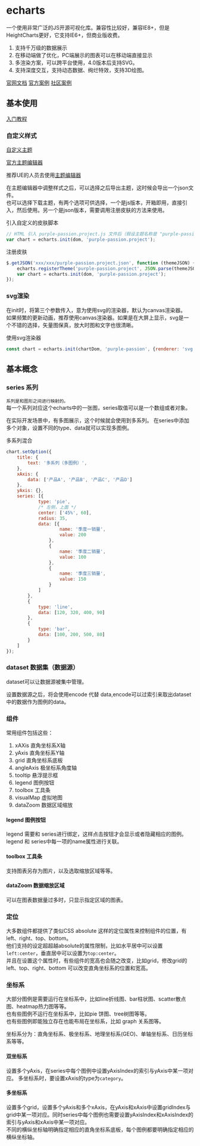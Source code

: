 # echarts

一个使用非常广泛的JS开源可视化库。兼容性比较好，兼容IE8+，但是HeightCharts更好，它支持IE6+，但商业版收费。 

1. 支持千万级的数据展示
2. 在移动端做了优化，PC端展示的图表可以在移动端直接显示
3. 多渲染方案，可以跨平台使用，4.0版本后支持SVG。
4. 支持深度交互，支持动态数据、绚烂特效，支持3D绘图。

[官网文档](https://echarts.apache.org/zh/feature.html)
[官方案例](https://echarts.apache.org/examples/zh/index.html)
[社区案例](https://gallery.echartsjs.com/explore.html#sort=rank~timeframe=all~author=all)


## 基本使用

[入门教程](https://echarts.apache.org/zh/tutorial.html#5%20%E5%88%86%E9%92%9F%E4%B8%8A%E6%89%8B%20ECharts)

###  自定义样式

[自定义主题](https://echarts.apache.org/zh/tutorial.html#%E4%B8%AA%E6%80%A7%E5%8C%96%E5%9B%BE%E8%A1%A8%E7%9A%84%E6%A0%B7%E5%BC%8F)

[官方主题编辑器](https://echarts.apache.org/zh/tutorial.html#ECharts%20%E4%B8%AD%E7%9A%84%E6%A0%B7%E5%BC%8F%E7%AE%80%E4%BB%8B)

推荐UE的人员去使用[主题编辑器](https://echarts.apache.org/zh/theme-builder.html)

在主题编辑器中调整样式之后，可以选择之后导出主题，这时候会导出一个json文件。   
也可以选择下载主题，有两个选项可供选择，一个是js版本，开箱即用，直接引入，然后使用。另一个是json版本，需要调用注册皮肤的方法来使用。  

引入自定义的皮肤脚本

```js
// HTML 引入 purple-passion.project.js 文件后（假设主题名称是 "purple-passion.project"）
var chart = echarts.init(dom, 'purple-passion.project');
```


注册皮肤

```js
$.getJSON('xxx/xxx/purple-passion.project.json', function (themeJSON) {
    echarts.registerTheme('purple-passion.project', JSON.parse(themeJSON))
    var chart = echarts.init(dom, 'purple-passion.project');
});
```

### svg渲染

在init时，将第三个参数传入，意为使用svg的渲染器，默认为canvas渲染器。  
如果频繁的更新动画，推荐使用canvas渲染器。如果是在大屏上显示，svg是一个不错的选择，矢量图保真，放大时图和文字也很清晰。


使用svg渲染器

```js
const chart = echarts.init(chartDom, 'purple-passion', {renderer: 'svg'});
```

## 基本概念

### series 系列

`系列是和图形之间进行映射的。`  
每一个系列对应这个echarts中的一张图，series取值可以是一个数组或者对象。  

在实际开发场景中，有多图展示，这个时候就会使用到多系列。
在series中添加多个对象，设置不同的type、data就可以实现多图例。

多系列混合

```js
chart.setOption({
    title: {
        text: '多系列（多图例）',
    },
    xAxis: {
        data: ['产品A', '产品B', '产品C', '产品D']
    },
    yAxis: {},
    series: [{
            type: 'pie',
            /* 左侧，上面 */
            center: ['45%', 60],
            radius: 35,
            data: [{
                    name: '季度一销量',
                    value: 200
                },
                {
                    name: '季度二销量',
                    value: 100
                },
                {
                    name: '季度三销量',
                    value: 150
                }
            ]
        },
        {
            type: 'line',
            data: [120, 320, 400, 90]
        },
        {
            type: 'bar',
            data: [100, 200, 500, 80]
        }
    ]
});
```

### dataset 数据集（数据源）

dataset可以让数据源被集中管理。  

设置数据源之后，将会使用encode 代替 data,encode可以过索引来取出dataset中的数据作为图例的data。

### 组件

常用组件包括这些：

1. xAXis 直角坐标系X轴
2. yAxis 直角坐标系Y轴
3. grid 直角坐标系底板
4. angleAxis 极坐标系角度轴
5. tooltip 悬浮提示框
6. legend 图例按钮
7. toolbox 工具条
8. visualMap 虚拟地图
9. dataZoom 数据区域缩放


#### legend 图例按钮

legend 需要和 series进行绑定，这样点击按钮才会显示或者隐藏相应的图例。
legend 和 series中每一项的name属性进行关联。

#### toolbox 工具条

支持图表另存为图片，以及选取缩放区域等等。

#### dataZoom 数据缩放区域

可以在图表数据量过多时，只显示指定区域的图表。

### 定位

大多数组件都提供了类似CSS absolute 这样的定位属性来控制组件的位置，有 left、right、top、bottom。  
他们支持的设定超超越absolute的属性限制，比如水平居中可以设置`left:center`，垂直居中可以设置为`top:center`。  
并且在设置这个属性时，有些组件的宽高也会随之改变，比如grid，修改grid的left、top、right、bottom 可以改变直角坐标系的位置和宽高。

### 坐标系

大部分图例是需要运行在坐标系中，比如line折线图、bar柱状图、scatter散点图、heatmap热力图等等。  
也有些图例不运行在坐标系中，比如pie 饼图、tree树图等等。  
也有些图例即能独立存在也能布局在坐标系，比如 graph 关系图等。  

坐标系分为：直角坐标系、极坐标系、地理坐标系(GEO)、单轴坐标系、日历坐标系等等。  

#### 双坐标系

设置多个yAxis，在series中每个图例中设置yAxisIndex的索引与yAxis中某一项对应。
多坐标系时，要设置xAxis的type为`category`。

#### 多坐标系

设置多个grid，设置多个yAxis和多个xAxis，在yAxis和xAxis中设置gridIndex与grid中某一项对应。同时series中每个图例也需要设置yAxisIndex和xAxisIndex的索引与yAxis和xAxis中某一项对应。  
不同的横纵坐标轴明确指定相应的直角坐标系底板，每个图例都要明确指定相应的横纵坐标轴。  
